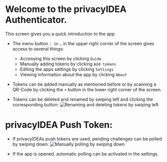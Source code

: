# Welcome to the privacyIDEA Authenticator.
This screen gives you a quick introduction to the app.

+ The menu button `⋮` or `…` in the upper right corner of the screen gives access to several things:
    + Accessing this screen by clicking `Guide`
    + Manually adding tokens by clicking `Add tokens`
    + Editing the apps settings by clicking `Settings`
    + Viewing information about the app by clicking `About`

+ Tokens can be added manually as mentioned before or by scanning a QR-Code by clicking the `+` button
in the lower right corner of the screen.

+ Tokens can be deleted and renamed by swiping left and clicking the corresponding button:
![Renaming and deleting tokens by swiping left](resource:res/gif/help_delete_rename.gif)

# privacyIDEA Push Token:

+ If privacyIDEAs push tokens are used, pending challenges can be polled by swiping down:
![Manually polling by swiping down](resource:res/gif/help_manual_poll.gif)

+ If the app is opened, automatic polling can be activated in the settings.